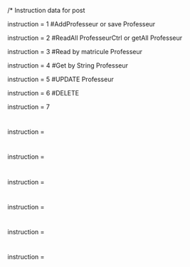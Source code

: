 /*
Instruction data for post

instruction = 1
#AddProfesseur or save Professeur

instruction = 2
#ReadAll ProfesseurCtrl or getAll Professeur

instruction = 3
#Read by matricule Professeur

instruction = 4
#Get by String Professeur

instruction = 5
#UPDATE Professeur

instruction = 6
#DELETE

instruction = 7
#

instruction = 
#

instruction = 
#

instruction = 
#

instruction = 
#

instruction = 
#

instruction = 
#